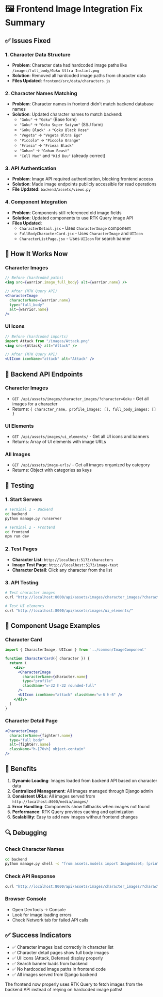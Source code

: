 # 🖼️ Frontend Image Integration Fix Summary

## ✅ Issues Fixed

### 1. **Character Data Structure**
- **Problem**: Character data had hardcoded image paths like `/images/full_body/Goku Ultra Instint.png`
- **Solution**: Removed all hardcoded image paths from character data
- **Files Updated**: `frontend/src/data/characters.js`

### 2. **Character Names Matching**
- **Problem**: Character names in frontend didn't match backend database names
- **Solution**: Updated character names to match backend:
  - `"Goku"` → `"Goku"` (Base form)
  - `"Goku"` → `"Goku Super Saiyan"` (SSJ form)
  - `"Goku Black"` → `"Goku Black Rose"`
  - `"Vegeta"` → `"Vegeta Ultra Ego"`
  - `"Piccolo"` → `"Piccolo Orange"`
  - `"Frieza"` → `"Frieza Black"`
  - `"Gohan"` → `"Gohan Beast"`
  - `"Cell Max"` and `"Kid Buu"` (already correct)

### 3. **API Authentication**
- **Problem**: Image API required authentication, blocking frontend access
- **Solution**: Made image endpoints publicly accessible for read operations
- **File Updated**: `backend/assets/views.py`

### 4. **Component Integration**
- **Problem**: Components still referenced old image fields
- **Solution**: Updated components to use RTK Query image API
- **Files Updated**:
  - `CharacterDetail.jsx` - Uses `CharacterImage` component
  - `FullBodyCharacterCard.jsx` - Uses `CharacterImage` and `UIIcon`
  - `CharacterListPage.jsx` - Uses `UIIcon` for search banner

## 🎯 How It Works Now

### Character Images
```jsx
// Before (hardcoded paths)
<img src={warrior.image_full_body} alt={warrior.name} />

// After (RTK Query API)
<CharacterImage 
  characterName={warrior.name} 
  type="full_body" 
  alt={warrior.name} 
/>
```

### UI Icons
```jsx
// Before (hardcoded imports)
import Attack from "/images/Attack.png"
<img src={Attack} alt="Attack" />

// After (RTK Query API)
<UIIcon iconName="attack" alt="Attack" />
```

## 🔧 Backend API Endpoints

### Character Images
- `GET /api/assets/images/character_images/?character=Goku` - Get all images for a character
- Returns: `{ character_name, profile_images: [], full_body_images: [] }`

### UI Elements
- `GET /api/assets/images/ui_elements/` - Get all UI icons and banners
- Returns: Array of UI elements with image URLs

### All Images
- `GET /api/assets/image-urls/` - Get all images organized by category
- Returns: Object with categories as keys

## 🧪 Testing

### 1. **Start Servers**
```bash
# Terminal 1 - Backend
cd backend
python manage.py runserver

# Terminal 2 - Frontend  
cd frontend
npm run dev
```

### 2. **Test Pages**
- **Character List**: `http://localhost:5173/characters`
- **Image Test Page**: `http://localhost:5173/image-test`
- **Character Detail**: Click any character from the list

### 3. **API Testing**
```bash
# Test character images
curl "http://localhost:8000/api/assets/images/character_images/?character=Goku"

# Test UI elements
curl "http://localhost:8000/api/assets/images/ui_elements/"
```

## 🎨 Component Usage Examples

### Character Card
```jsx
import { CharacterImage, UIIcon } from '../common/ImageComponent'

function CharacterCard({ character }) {
  return (
    <div>
      <CharacterImage 
        characterName={character.name}
        type="profile"
        className="w-32 h-32 rounded-full"
      />
      <UIIcon iconName="attack" className="w-6 h-6" />
    </div>
  )
}
```

### Character Detail Page
```jsx
<CharacterImage
  characterName={fighter?.name}
  type="full_body"
  alt={fighter?.name}
  className="h-[70vh] object-contain"
/>
```

## 🚀 Benefits

1. **Dynamic Loading**: Images loaded from backend API based on character data
2. **Centralized Management**: All images managed through Django admin
3. **Consistent URLs**: All images served from `http://localhost:8000/media/images/`
4. **Error Handling**: Components show fallbacks when images not found
5. **Performance**: RTK Query provides caching and optimization
6. **Scalability**: Easy to add new images without frontend changes

## 🔍 Debugging

### Check Character Names
```bash
cd backend
python manage.py shell -c "from assets.models import ImageAsset; [print(f'- {name}') for name in ImageAsset.objects.filter(character_name__isnull=False).values_list('character_name', flat=True).distinct()]"
```

### Check API Response
```bash
curl "http://localhost:8000/api/assets/images/character_images/?character=Goku"
```

### Browser Console
- Open DevTools → Console
- Look for image loading errors
- Check Network tab for failed API calls

## ✅ Success Indicators

- ✅ Character images load correctly in character list
- ✅ Character detail pages show full body images
- ✅ UI icons (Attack, Defense) display properly
- ✅ Search banner loads from backend
- ✅ No hardcoded image paths in frontend code
- ✅ All images served from Django backend

The frontend now properly uses RTK Query to fetch images from the backend API instead of relying on hardcoded image paths!
